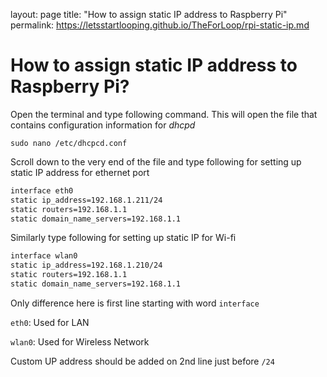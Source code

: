 layout: page
title: "How to assign static IP address to Raspberry Pi"
permalink: https://letsstartlooping.github.io/TheForLoop/rpi-static-ip.md


# How to assign static IP address to Raspberry Pi?



Open the terminal and type following command. This will open the file that contains configuration information for *dhcpd*

```shell
sudo nano /etc/dhcpcd.conf
```

Scroll down to the very end of the file and type following for setting up static IP address for ethernet port

```bash
interface eth0
static ip_address=192.168.1.211/24
static routers=192.168.1.1
static domain_name_servers=192.168.1.1
```

Similarly type following for setting up static IP for Wi-fi

```bash
interface wlan0
static ip_address=192.168.1.210/24
static routers=192.168.1.1
static domain_name_servers=192.168.1.1
```

Only difference here is first line starting with word `interface`

`eth0`: Used for LAN

`wlan0`: Used for Wireless Network

Custom UP address should be added on 2nd line just before `/24`

